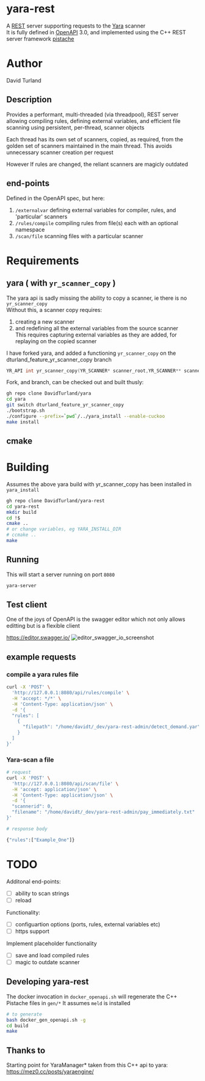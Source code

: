 # yara-rest

A [REST](https://en.wikipedia.org/wiki/Representational_state_transfer) server supporting requests to the [Yara](https://github.com/VirusTotal/yara) scanner  
It is fully defined in [OpenAPI](https://www.openapis.org/) 3.0, and implemented using the C++ REST server framework [pistache](https://pistacheio.github.io/pistache/)

# Author
David Turland

## Description

Provides a performant, multi-threaded (via threadpool), REST server allowing compiling rules, defining external variables, and efficient file scanning using persistent, per-thread, scanner objects

Each thread has its own set of scanners, copied, as required, from the golden set of scanners
maintained in the main thread. This avoids unnecessary scanner creation per request

However If rules are changed, the reliant scanners are magicly outdated


## end-points
Defined in the OpenAPI spec, but here:
1. `/externalvar`   defining external variables for compiler, rules, and 'particular' scanners
1. `/rules/compile` compiling rules from file(s) each with an optional namespace
1. `/scan/file`     scanning files with a particular scanner


# Requirements

## yara ( with `yr_scanner_copy` )
The yara api is sadly missing the ability to copy a scanner, ie there is no `yr_scanner_copy`  
Without this, a scanner copy requires:
1. creating a new scanner
1. and redefining all the external variables from the source scanner  
This requires capturing external variables as they are added, for replaying on the copied scanner

I have forked yara, and added a functioning `yr_scanner_copy` on the dturland_feature_yr_scanner_copy branch
```c
YR_API int yr_scanner_copy(YR_SCANNER* scanner_root,YR_SCANNER** scanner)
```

Fork, and branch, can be checked out and built thusly:
```bash
gh repo clone DavidTurland/yara
cd yara
git switch dturland_feature_yr_scanner_copy
./bootstrap.sh
./configure --prefix=`pwd`/../yara_install --enable-cuckoo
make install
```

## cmake

# Building
Assumes the above yara build with yr_scanner_copy has been installed in `yara_install`

```bash
gh repo clone DavidTurland/yara-rest
cd yara-rest
mkdir build
cd !$
cmake ..
# or change variables, eg YARA_INSTALL_DIR
# ccmake ..
make
```

## Running
This will start a server running on port `8080`
```bash
yara-server
```


## Test client
One of the joys of OpenAPI is the swagger editor which not only allows editting
but is a flexible client

https://editor.swagger.io/
![editor_swagger_io_screenshot](https://user-images.githubusercontent.com/11562561/226901696-0f7e0371-a8dc-45f7-9d6e-047c75154fb5.png)

## example requests
### compile a yara rules file
```bash
curl -X 'POST' \
  'http://127.0.0.1:8080/api/rules/compile' \
  -H 'accept: */*' \
  -H 'Content-Type: application/json' \
  -d '{
  "rules": [
    {
      "filepath": "/home/davidt/_dev/yara-rest-admin/detect_demand.yar"
    }
  ]
}'
```

### Yara-scan a file
```bash
# request
curl -X 'POST' \
  'http://127.0.0.1:8080/api/scan/file' \
  -H 'accept: application/json' \
  -H 'Content-Type: application/json' \
  -d '{
  "scannerid": 0,
  "filename": "/home/davidt/_dev/yara-rest-admin/pay_immediately.txt"
}'

# response body

{"rules":["Example_One"]}

```

# TODO
Additonal end-points:
- [ ] ability to scan strings
- [ ] reload 

Functionality:
- [ ] configuartion options (ports, rules, external variables etc)
- [ ] https support

Implement placeholder functionality
- [ ] save and load compiled rules
- [ ] magic to outdate scanner

## Developing yara-rest

The docker invocation in `docker_openapi.sh` will regenerate the C++ Pistache files in `gen/*`
It assumes `meld` is installed

```bash
# to generate
bash docker_gen_openapi.sh -g
cd build
make
```

## Thanks to
Starting point for YaraManager* taken from this C++ api to yara:
https://mez0.cc/posts/yaraengine/
